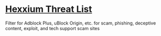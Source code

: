 # [Hexxium Threat List](https://floogulinc.com/hexxium-threat-list/)
Filter for Adblock Plus, uBlock Origin, etc. for scam, phishing, deceptive content, exploit, and tech support scam sites
